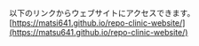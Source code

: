 以下のリンクからウェブサイトにアクセスできます。
[https://matsi641.github.io/repo-clinic-website/](https://matsu641.github.io/repo-clinic-website/)
